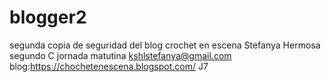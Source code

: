 # blogger2
segunda copia de seguridad del blog crochet en escena 
Stefanya Hermosa
segundo C jornada matutina
kshlstefanya@gmail.com
blog:https://chochetenescena.blogspot.com/
J7
